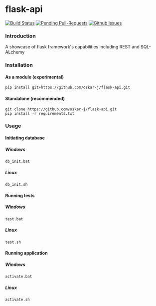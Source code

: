 flask-api
=======

[![Build Status](https://travis-ci.org/oskar-j/flask-api.svg?branch=master)](https://travis-ci.org/oskar-j/flask-api)
[![Pending Pull-Requests](http://githubbadges.herokuapp.com/oskar-j/flask-api/pulls.svg?style=flat)](https://github.com/oskar-j/flask-api/pulls)
[![Github Issues](http://githubbadges.herokuapp.com/oskar-j/flask-api/issues.svg)](https://github.com/oskar-j/flask-api/issues)

### Introduction

A showcase of flask framework's capabilities including REST and SQL-ALchemy

### Installation

#### As a module (experimental)

```
pip install git+https://github.com/oskar-j/flask-api.git
```

#### Standalone (recommended)

```
git clone https://github.com/oskar-j/flask-api.git
pip install -r requirements.txt
```

### Usage

#### Initiating database

##### Windows

```
db_init.bat
```

##### Linux

```
db_init.sh
```

#### Running tests

##### Windows

```
test.bat
```

##### Linux

```
test.sh
```

#### Running application

##### Windows

```
activate.bat
```

##### Linux

```
activate.sh
```

